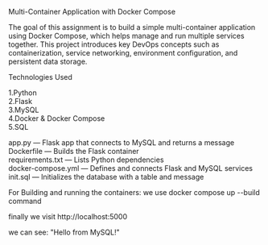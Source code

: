 Multi-Container Application with Docker Compose

The goal of this assignment is to build a simple multi-container application using Docker Compose, which helps manage and run multiple services together. 
This project introduces key DevOps concepts such as containerization, service networking, environment configuration, and persistent data storage.

Technologies Used

 1.Python  
 2.Flask  
 3.MySQL  
 4.Docker & Docker Compose  
 5.SQL

app.py — Flask app that connects to MySQL and returns a message  
Dockerfile — Builds the Flask container  
requirements.txt — Lists Python dependencies  
docker-compose.yml — Defines and connects Flask and MySQL services  
init.sql — Initializes the database with a table and message

For Building and running the containers: we use docker compose up --build command

finally we visit http://localhost:5000

we can see: "Hello from MySQL!"

 

